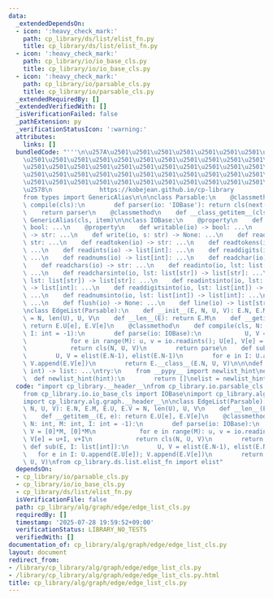```yaml
---
data:
  _extendedDependsOn:
  - icon: ':heavy_check_mark:'
    path: cp_library/ds/list/elist_fn.py
    title: cp_library/ds/list/elist_fn.py
  - icon: ':heavy_check_mark:'
    path: cp_library/io/io_base_cls.py
    title: cp_library/io/io_base_cls.py
  - icon: ':heavy_check_mark:'
    path: cp_library/io/parsable_cls.py
    title: cp_library/io/parsable_cls.py
  _extendedRequiredBy: []
  _extendedVerifiedWith: []
  _isVerificationFailed: false
  _pathExtension: py
  _verificationStatusIcon: ':warning:'
  attributes:
    links: []
  bundledCode: "'''\n\u257A\u2501\u2501\u2501\u2501\u2501\u2501\u2501\u2501\u2501\u2501\
    \u2501\u2501\u2501\u2501\u2501\u2501\u2501\u2501\u2501\u2501\u2501\u2501\u2501\
    \u2501\u2501\u2501\u2501\u2501\u2501\u2501\u2501\u2501\u2501\u2501\u2501\u2501\
    \u2501\u2501\u2501\u2501\u2501\u2501\u2501\u2501\u2501\u2501\u2501\u2501\u2501\
    \u2501\u2501\u2501\u2501\u2501\u2501\u2501\u2501\u2501\u2501\u2501\u2501\u2501\
    \u2578\n             https://kobejean.github.io/cp-library               \n'''\n\
    from types import GenericAlias\n\n\nclass Parsable:\n    @classmethod\n    def\
    \ compile(cls):\n        def parser(io: 'IOBase'): return cls(next(io))\n    \
    \    return parser\n    @classmethod\n    def __class_getitem__(cls, item): return\
    \ GenericAlias(cls, item)\n\nclass IOBase:\n    @property\n    def char(io) ->\
    \ bool: ...\n    @property\n    def writable(io) -> bool: ...\n    def __next__(io)\
    \ -> str: ...\n    def write(io, s: str) -> None: ...\n    def readline(io) ->\
    \ str: ...\n    def readtoken(io) -> str: ...\n    def readtokens(io) -> list[str]:\
    \ ...\n    def readints(io) -> list[int]: ...\n    def readdigits(io) -> list[int]:\
    \ ...\n    def readnums(io) -> list[int]: ...\n    def readchar(io) -> str: ...\n\
    \    def readchars(io) -> str: ...\n    def readinto(io, lst: list[str]) -> list[str]:\
    \ ...\n    def readcharsinto(io, lst: list[str]) -> list[str]: ...\n    def readtokensinto(io,\
    \ lst: list[str]) -> list[str]: ...\n    def readintsinto(io, lst: list[int])\
    \ -> list[int]: ...\n    def readdigitsinto(io, lst: list[int]) -> list[int]:\
    \ ...\n    def readnumsinto(io, lst: list[int]) -> list[int]: ...\n    def wait(io):\
    \ ...\n    def flush(io) -> None: ...\n    def line(io) -> list[str]: ...\n\n\n\
    \nclass EdgeList(Parsable):\n    def __init__(E, N, U, V): E.N, E.M, E.U, E.V\
    \ = N, len(U), U, V\n    def __len__(E): return E.M\n    def __getitem__(E, e):\
    \ return E.U[e], E.V[e]\n    @classmethod\n    def compile(cls, N: int, M: int,\
    \ I: int = -1):\n        def parse(io: IOBase):\n            U, V = [0]*M, [0]*M\n\
    \            for e in range(M): u, v = io.readints(); U[e], V[e] = u+I, v+I\n\
    \            return cls(N, U, V)\n        return parse\n    def sub(E, I: list[int]):\n\
    \        U, V = elist(E.N-1), elist(E.N-1)\n        for e in I: U.append(E.U[e]);\
    \ V.append(E.V[e])\n        return E.__class__(E.N, U, V)\n\n\ndef elist(est_len:\
    \ int) -> list: ...\ntry:\n    from __pypy__ import newlist_hint\nexcept:\n  \
    \  def newlist_hint(hint):\n        return []\nelist = newlist_hint\n    \n"
  code: "import cp_library.__header__\nfrom cp_library.io.parsable_cls import Parsable\n\
    from cp_library.io.io_base_cls import IOBase\nimport cp_library.alg.__header__\n\
    import cp_library.alg.graph.__header__\n\nclass EdgeList(Parsable):\n    def __init__(E,\
    \ N, U, V): E.N, E.M, E.U, E.V = N, len(U), U, V\n    def __len__(E): return E.M\n\
    \    def __getitem__(E, e): return E.U[e], E.V[e]\n    @classmethod\n    def compile(cls,\
    \ N: int, M: int, I: int = -1):\n        def parse(io: IOBase):\n            U,\
    \ V = [0]*M, [0]*M\n            for e in range(M): u, v = io.readints(); U[e],\
    \ V[e] = u+I, v+I\n            return cls(N, U, V)\n        return parse\n   \
    \ def sub(E, I: list[int]):\n        U, V = elist(E.N-1), elist(E.N-1)\n     \
    \   for e in I: U.append(E.U[e]); V.append(E.V[e])\n        return E.__class__(E.N,\
    \ U, V)\nfrom cp_library.ds.list.elist_fn import elist"
  dependsOn:
  - cp_library/io/parsable_cls.py
  - cp_library/io/io_base_cls.py
  - cp_library/ds/list/elist_fn.py
  isVerificationFile: false
  path: cp_library/alg/graph/edge/edge_list_cls.py
  requiredBy: []
  timestamp: '2025-07-28 19:59:52+09:00'
  verificationStatus: LIBRARY_NO_TESTS
  verifiedWith: []
documentation_of: cp_library/alg/graph/edge/edge_list_cls.py
layout: document
redirect_from:
- /library/cp_library/alg/graph/edge/edge_list_cls.py
- /library/cp_library/alg/graph/edge/edge_list_cls.py.html
title: cp_library/alg/graph/edge/edge_list_cls.py
---
```

